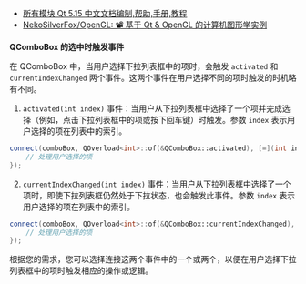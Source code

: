 * [所有模块 Qt 5.15 中文文档编制,帮助,手册,教程](http://qt5.digitser.top/5.15/zh-CN/qtmodules.html)  
* [NekoSilverFox/OpenGL: 📽 基于 Qt & OpenGL 的计算机图形学实例](https://github.com/NekoSilverFox/OpenGL)  



**QComboBox 的选中时触发事件**

在 QComboBox 中，当用户选择下拉列表框中的项时，会触发 `activated` 和 `currentIndexChanged` 两个事件。这两个事件在用户选择不同的项时触发的时机略有不同。

1. `activated(int index)` 事件：当用户从下拉列表框中选择了一个项并完成选择（例如，点击下拉列表框中的项或按下回车键）时触发。参数 `index` 表示用户选择的项在列表中的索引。

```cpp
connect(comboBox, QOverload<int>::of(&QComboBox::activated), [=](int index) {
    // 处理用户选择的项
});
```

2. `currentIndexChanged(int index)` 事件：当用户从下拉列表框中选择了一个项时，即使下拉列表框仍然处于下拉状态，也会触发此事件。参数 `index` 表示用户选择的项在列表中的索引。

```cpp
connect(comboBox, QOverload<int>::of(&QComboBox::currentIndexChanged), [=](int index) {
    // 处理用户选择的项
});
```

根据您的需求，您可以选择连接这两个事件中的一个或两个，以便在用户选择下拉列表框中的项时触发相应的操作或逻辑。




